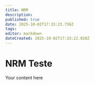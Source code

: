 ```yaml
---
title: NRM
description: 
published: true
date: 2025-10-02T17:33:23.736Z
tags: 
editor: markdown
dateCreated: 2025-10-02T17:33:22.020Z
---
```


# NRM Teste
Your content here